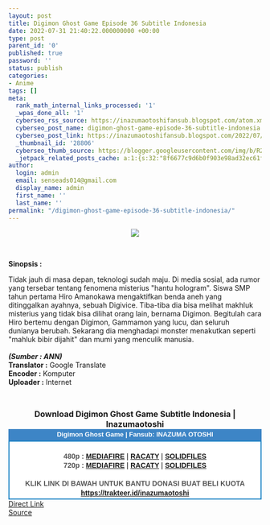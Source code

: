 ```yaml
---
layout: post
title: Digimon Ghost Game Episode 36 Subtitle Indonesia
date: 2022-07-31 21:40:22.000000000 +00:00
type: post
parent_id: '0'
published: true
password: ''
status: publish
categories:
- Anime
tags: []
meta:
  rank_math_internal_links_processed: '1'
  _wpas_done_all: '1'
  cyberseo_rss_source: https://inazumaotoshifansub.blogspot.com/atom.xml?start-index=1
  cyberseo_post_name: digimon-ghost-game-episode-36-subtitle-indonesia
  cyberseo_post_link: https://inazumaotoshifansub.blogspot.com/2022/07/digimon-ghost-game-episode-36-subtitle.html
  _thumbnail_id: '28806'
  cyberseo_thumb_source: https://blogger.googleusercontent.com/img/b/R29vZ2xl/AVvXsEib-4j9O3sj6oCEj6nEfaeg09Xf969D2s6nA4t-ncN1IqP1wr7d8Z3r0sGG83GvpBnhJsEY38ybGlUV5uDT8qMN-0AZAgw5QGJk-jlDczdPKd52r3c7j1EPtOEr_kBmujTR8cGOiaomJtKPLU66VaD6HGfQc-TzaVdyQUuDQsXF_g46FK6mHxT8vBLx/s16000/DIGIMON%20GHOST%20GAME%20-%2036.png
  _jetpack_related_posts_cache: a:1:{s:32:"8f6677c9d6b0f903e98ad32ec61f8deb";a:2:{s:7:"expires";i:1663413926;s:7:"payload";a:0:{}}}
author:
  login: admin
  email: senseads014@gmail.com
  display_name: admin
  first_name: ''
  last_name: ''
permalink: "/digimon-ghost-game-episode-36-subtitle-indonesia/"
---
```

</p>
<div class="separator" style="clear: both; text-align: center;"><a href="https://blogger.googleusercontent.com/img/b/R29vZ2xl/AVvXsEib-4j9O3sj6oCEj6nEfaeg09Xf969D2s6nA4t-ncN1IqP1wr7d8Z3r0sGG83GvpBnhJsEY38ybGlUV5uDT8qMN-0AZAgw5QGJk-jlDczdPKd52r3c7j1EPtOEr_kBmujTR8cGOiaomJtKPLU66VaD6HGfQc-TzaVdyQUuDQsXF_g46FK6mHxT8vBLx/s450/DIGIMON%20GHOST%20GAME%20-%2036.png" style="margin-left: 1em; margin-right: 1em;"><img border="0" data-original-height="269" data-original-width="450" src="{{ site.baseurl }}/assets/2022/07/DIGIMON%20GHOST%20GAME%20-%2036.png" /></a></div>
<p>&nbsp;</p>
<p><b>Sinopsis :</b></p>
<div style="text-align: left;"><span face="&quot;trebuchet ms&quot; , sans-serif">Tidak jauh di masa depan, teknologi sudah maju. Di media sosial, ada rumor yang tersebar tentang fenomena misterius "hantu hologram". Siswa SMP tahun pertama Hiro Amanokawa mengaktifkan benda aneh yang ditinggalkan ayahnya, sebuah Digivice. Tiba-tiba dia bisa melihat makhluk misterius yang tidak bisa dilihat orang lain, bernama Digimon. Begitulah cara Hiro bertemu dengan Digimon, Gammamon yang lucu, dan seluruh dunianya berubah. Sekarang dia menghadapi monster menakutkan seperti "mahluk bibir dijahit" dan mumi yang menculik manusia.&nbsp;</span></div>
<div style="text-align: left;"><span face="&quot;trebuchet ms&quot; , sans-serif"><br /></span></div>
<div style="text-align: left;"><span face="&quot;trebuchet ms&quot; , sans-serif"><b><i>(Sumber : ANN)</i></b><br /></span></div>
<div style="text-align: center;">
<div style="text-align: left;"><span face="&quot;trebuchet ms&quot; , sans-serif"><b>Translator :</b> Google Translate</span></div>
<div style="text-align: left;"><span face="&quot;trebuchet ms&quot; , sans-serif"><b>Encoder :</b> Komputer</span></div>
<div style="text-align: left;"><span face="&quot;trebuchet ms&quot; , sans-serif"><b>Uploader :</b> Internet</span></div>
<p><span face="&quot;trebuchet ms&quot; , sans-serif"><br /></span></div>
<div style="text-align: center;"><span face="&quot;trebuchet ms&quot; , sans-serif" style="font-size: medium;"><b>Download Digimon Ghost Game Subtitle Indonesia | Inazumaotoshi</b></span></div>
<div style="margin: 0px; padding: 0px;">
<div align="center" style="background-color: #3d85c6; color: #339999; font-family: arial, geneva, sans-serif; line-height: 18.1875px; margin: 0px; padding: 2px;">
<div style="margin: 0px; padding: 0px;">
<div style="margin: 0px; padding: 0px;">
<div style="margin: 0px; padding: 0px;">
<div style="margin: 0px; padding: 0px;">
<div style="margin: 0px; padding: 0px;">
<div style="margin: 0px; padding: 0px;">
<div style="margin: 0px; padding: 0px;"><span style="font-size: small;"><b style="margin: 0px; padding: 0px;"><span class="Apple-style-span" face="&quot;trebuchet ms&quot; , sans-serif" style="margin: 0px; padding: 0px;"><span style="color: white; margin: 0px; padding: 0px;">Digimon Ghost Game | Fansub: INAZUMA&nbsp;</span></span></b><b style="margin: 0px; padding: 0px;"><span class="Apple-style-span" face="&quot;trebuchet ms&quot; , sans-serif" style="margin: 0px; padding: 0px;"><span style="color: white; margin: 0px; padding: 0px;">OTOSHI</span></span></b></span></div>
</div>
</div>
</div>
</div>
</div>
</div>
</div>
<div style="background-color: white; border: 2px solid rgb(31, 133, 198); font-family: arial, geneva, sans-serif; line-height: 18.1875px; margin: 0px; padding: 2px; text-align: justify;">
<div style="font-family: arial, helvetica, sans-serif; margin: 0px; padding: 0px; text-align: center;">
<div style="margin: 0px; padding: 0px;">
<div style="margin: 0px; padding: 0px;">
<div style="margin: 0px; padding: 0px;">
<div style="margin: 0px; padding: 0px;">
<div style="margin: 0px; padding: 0px;">
<div style="margin: 0px; padding: 0px;">
<div style="margin: 0px; padding: 0px;">
<div style="color: #555555;">&nbsp;</div>
<div style="color: #555555;"><b style="margin: 0px; padding: 0px;">480p : <a href="https://ouo.io/LPKWCL" target="_blank" rel="noopener">MEDIAFIRE</a> | <a href="https://ouo.io/vgqvXT" target="_blank" rel="noopener">RACATY</a> | <a href="https://ouo.io/Em0hXo" target="_blank" rel="noopener">SOLIDFILES</a></b></div>
<div style="color: #555555;"><b style="margin: 0px; padding: 0px;">720p :&nbsp;</b><b style="margin: 0px; padding: 0px;"><a href="https://ouo.io/Fr0X9x" target="_blank" rel="noopener">MEDIAFIRE</a> | <a href="https://ouo.io/IMMbUyy" target="_blank" rel="noopener">RACATY</a> | <a href="https://ouo.io/D8g4lF" target="_blank" rel="noopener">SOLIDFILES</a></b></div>
<div style="color: #555555;"><b style="margin: 0px; padding: 0px;">&nbsp;</b></div>
<div style="color: #555555;"><b style="margin: 0px; padding: 0px;">KLIK LINK DI BAWAH UNTUK BANTU DONASI BUAT BELI KUOTA</b></div>
<div style="color: #555555;"><b style="margin: 0px; padding: 0px;"><a href="https://trakteer.id/inazumaotoshi" target="_blank" rel="noopener">https://trakteer.id/inazumaotoshi</a><br /></b></div>
<div style="color: #555555;"></div>
</div>
</div>
</div>
</div>
</div>
</div>
</div>
</div>
</div>
</div>
<link rel="stylesheet" href="https://cdnjs.cloudflare.com/ajax/libs/font-awesome/4.7.0/css/font-awesome.min.css" />
<div class="divbtn"> <a href="https://handymansurrender.com/fihup8buzv?key=94550f7ce39444073321dde3b8782f97" class="btn"><i class="fa fa-download"></i> Direct Link</a> <br /><a href="https://inazumaotoshifansub.blogspot.com/2022/07/digimon-ghost-game-episode-36-subtitle.html">Source</a> </div>
